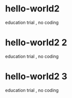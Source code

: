 # hello-world2
education trial  , no coding
# hello-world2 2
education trial  , no coding
# hello-world2 3
education trial  , no coding

